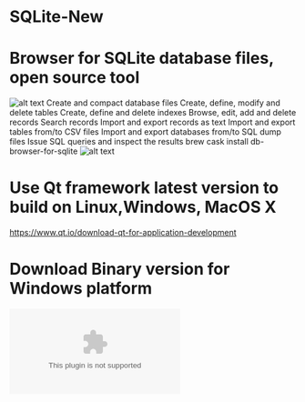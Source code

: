 # SQLite-New
# Browser for SQLite database files, open source tool 
![alt text](https://github.com/srgank/SQLite-New/blob/master/img/pic1.png)
Create and compact database files
Create, define, modify and delete tables
Create, define and delete indexes
Browse, edit, add and delete records
Search records
Import and export records as text
Import and export tables from/to CSV files
Import and export databases from/to SQL dump files
Issue SQL queries and inspect the results
brew cask install db-browser-for-sqlite
![alt text](https://github.com/srgank/SQLite-New/blob/master/img/pic2.png)

# Use Qt framework latest version to build on Linux,Windows, MacOS X 
https://www.qt.io/download-qt-for-application-development
# Download Binary version for Windows platform 
![Download](https://github.com/srgank/SQLite-New/blob/master/img/DBSQLITE.zip)


